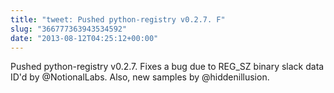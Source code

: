 ```yaml
---
title: "tweet: Pushed python-registry v0.2.7. F"
slug: "366777363943534592"
date: "2013-08-12T04:25:12+00:00"
---
```

Pushed python-registry v0.2.7. Fixes a bug due to REG_SZ binary slack data ID'd by @NotionalLabs. Also, new samples by @hiddenillusion.